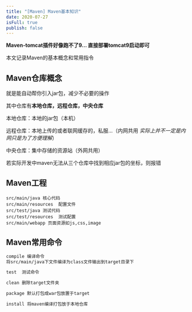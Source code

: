 ```yaml
---
title: "[Maven] Maven基本知识"
date: 2020-07-27
isFull: true
publish: false
---
```

**Maven-tomcat插件好像跑不了9...  直接部署tomcat9启动即可**

本文记录Maven的基本概念和常用指令
<!--more-->
## Maven仓库概念
就是能自动帮你引入jar包，减少不必要的操作

其中仓库有**本地仓库，远程仓库，中央仓库**

本地仓库：本地的jar包（本机）

远程仓库：本地上传的或者联网缓存的，私服...（内网共用 *实际上并不一定是内网只是为了方便理解*）

中央仓库：集中存储的资源站（外网共用）

若实际开发中maven无法从三个仓库中找到相应jar包的坐标，则报错

## Maven工程
```
src/main/java 核心代码
src/main/resources  配置文件
src/test/java 测试代码
src/test/resources  测试配置
src/main/webapp 页面资源如js,css,image
```

## Maven常用命令
```html
compile 编译命令
将src/main/java下文件编译为class文件输出到target目录下

test  测试命令

clean 删除target文件夹

package 默认打包成war包放置于target

install 将maven编译打包放于本地仓库

```